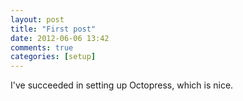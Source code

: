 ```yaml
---
layout: post
title: "First post"
date: 2012-06-06 13:42
comments: true
categories: [setup]
---
```


I've succeeded in setting up Octopress, which is nice.



